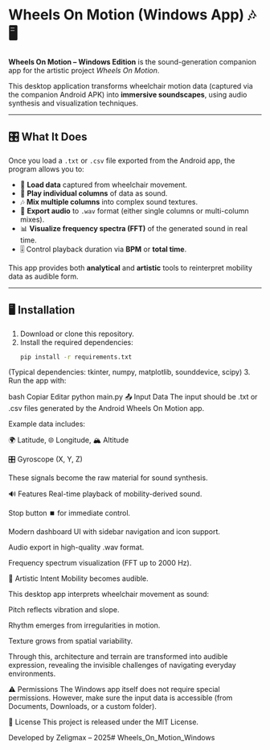 # Wheels On Motion (Windows App) 🎶🖥️

**Wheels On Motion – Windows Edition** is the sound-generation companion app for the artistic project *Wheels On Motion*.  

This desktop application transforms wheelchair motion data (captured via the companion Android APK) into **immersive soundscapes**, using audio synthesis and visualization techniques.

---

## 🎛 What It Does
Once you load a `.txt` or `.csv` file exported from the Android app, the program allows you to:

- 📂 **Load data** captured from wheelchair movement.
- 🎵 **Play individual columns** of data as sound.
- 🎶 **Mix multiple columns** into complex sound textures.
- 💾 **Export audio** to `.wav` format (either single columns or multi-column mixes).
- 📊 **Visualize frequency spectra (FFT)** of the generated sound in real time.
- 🎚 Control playback duration via **BPM** or **total time**.

This app provides both **analytical** and **artistic** tools to reinterpret mobility data as audible form.

---

## 🖥️ Installation
1. Download or clone this repository.  
2. Install the required dependencies:
   ```bash
   pip install -r requirements.txt
(Typical dependencies: tkinter, numpy, matplotlib, sounddevice, scipy)
3. Run the app with:

bash
Copiar
Editar
python main.py
📤 Input Data
The input should be .txt or .csv files generated by the Android Wheels On Motion app.

Example data includes:

🌍 Latitude, 🌐 Longitude, 🏔 Altitude

🎛 Gyroscope (X, Y, Z)

These signals become the raw material for sound synthesis.

🔊 Features
Real-time playback of mobility-derived sound.

Stop button ⏹️ for immediate control.

Modern dashboard UI with sidebar navigation and icon support.

Audio export in high-quality .wav format.

Frequency spectrum visualization (FFT up to 2000 Hz).

🎨 Artistic Intent
Mobility becomes audible.

This desktop app interprets wheelchair movement as sound:

Pitch reflects vibration and slope.

Rhythm emerges from irregularities in motion.

Texture grows from spatial variability.

Through this, architecture and terrain are transformed into audible expression, revealing the invisible challenges of navigating everyday environments.

⚠️ Permissions
The Windows app itself does not require special permissions.
However, make sure the input data is accessible (from Documents, Downloads, or a custom folder).

📄 License
This project is released under the MIT License.

Developed by Zeligmax – 2025# Wheels_On_Motion_Windows

